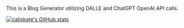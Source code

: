 This is a Blog Generator utilizing DALLE and ChatGPT OpenAI API calls.

[![caliskate's GitHub stats](https://github-readme-stats.vercel.app/api?username=caliskate)](https://github.com/anuraghazra/github-readme-stats)
